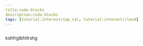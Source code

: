 ```yaml
---
title:code-blocks
description:code-blocks
tags: [tutorial:interest/sap_cal, tutorial:interest/cloud]
---
```


```

```

kshfrglbhtlrshg
